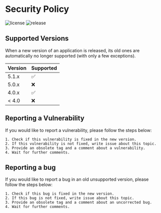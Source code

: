 # Security Policy

![license](https://img.shields.io/github/license/Falcion/Stratum?color=blue) ![release](https://img.shields.io/github/v/tag/Falcion/Stratum?color=brightgreen&label=release)

## Supported Versions

When a new version of an application is released, its old ones are automatically no longer supported (with only a few exceptions).

| Version | Supported          |
| ------- | ------------------ |
| 5.1.x   | :white_check_mark: |
| 5.0.x   | :x:                |
| 4.0.x   | :white_check_mark: |
| < 4.0   | :x:                |

## Reporting a Vulnerability

If you would like to report a vulnerability, please follow the steps below:

    1. Check if this vulnerability is fixed in the new version.
    2. If this vulnerability is not fixed, write issue about this topic.
    3. Provide an obsolete tag and a comment about a vulnerability.
    4. Wait for further comments.

## Reporting a bug

If you would like to report a bug in an old unsupported version, please follow the steps below:

    1. Check if this bug is fixed in the new version.
    2. If this bug is not fixed, write issue about this topic.
    3. Provide an obsolete tag and a comment about an uncorrected bug.
    4. Wait for further comments.
